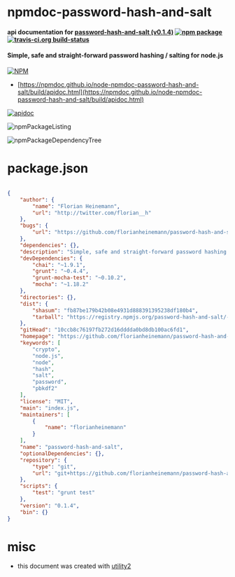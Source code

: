# npmdoc-password-hash-and-salt

#### api documentation for  [password-hash-and-salt (v0.1.4)](https://github.com/florianheinemann/password-hash-and-salt)  [![npm package](https://img.shields.io/npm/v/npmdoc-password-hash-and-salt.svg?style=flat-square)](https://www.npmjs.org/package/npmdoc-password-hash-and-salt) [![travis-ci.org build-status](https://api.travis-ci.org/npmdoc/node-npmdoc-password-hash-and-salt.svg)](https://travis-ci.org/npmdoc/node-npmdoc-password-hash-and-salt)

#### Simple, safe and straight-forward password hashing / salting for node.js

[![NPM](https://nodei.co/npm/password-hash-and-salt.png?downloads=true&downloadRank=true&stars=true)](https://www.npmjs.com/package/password-hash-and-salt)

- [https://npmdoc.github.io/node-npmdoc-password-hash-and-salt/build/apidoc.html](https://npmdoc.github.io/node-npmdoc-password-hash-and-salt/build/apidoc.html)

[![apidoc](https://npmdoc.github.io/node-npmdoc-password-hash-and-salt/build/screenCapture.buildCi.browser.%252Ftmp%252Fbuild%252Fapidoc.html.png)](https://npmdoc.github.io/node-npmdoc-password-hash-and-salt/build/apidoc.html)

![npmPackageListing](https://npmdoc.github.io/node-npmdoc-password-hash-and-salt/build/screenCapture.npmPackageListing.svg)

![npmPackageDependencyTree](https://npmdoc.github.io/node-npmdoc-password-hash-and-salt/build/screenCapture.npmPackageDependencyTree.svg)



# package.json

```json

{
    "author": {
        "name": "Florian Heinemann",
        "url": "http://twitter.com/florian__h"
    },
    "bugs": {
        "url": "https://github.com/florianheinemann/password-hash-and-salt/issues"
    },
    "dependencies": {},
    "description": "Simple, safe and straight-forward password hashing / salting for node.js",
    "devDependencies": {
        "chai": "~1.9.1",
        "grunt": "~0.4.4",
        "grunt-mocha-test": "~0.10.2",
        "mocha": "~1.18.2"
    },
    "directories": {},
    "dist": {
        "shasum": "fb87be179b42b08e4931d888391395238df180b4",
        "tarball": "https://registry.npmjs.org/password-hash-and-salt/-/password-hash-and-salt-0.1.4.tgz"
    },
    "gitHead": "10ccb8c76197fb272d16dddda0bd8db100ac6fd1",
    "homepage": "https://github.com/florianheinemann/password-hash-and-salt",
    "keywords": [
        "crypto",
        "node.js",
        "node",
        "hash",
        "salt",
        "password",
        "pbkdf2"
    ],
    "license": "MIT",
    "main": "index.js",
    "maintainers": [
        {
            "name": "florianheinemann"
        }
    ],
    "name": "password-hash-and-salt",
    "optionalDependencies": {},
    "repository": {
        "type": "git",
        "url": "git+https://github.com/florianheinemann/password-hash-and-salt.git"
    },
    "scripts": {
        "test": "grunt test"
    },
    "version": "0.1.4",
    "bin": {}
}
```



# misc
- this document was created with [utility2](https://github.com/kaizhu256/node-utility2)
